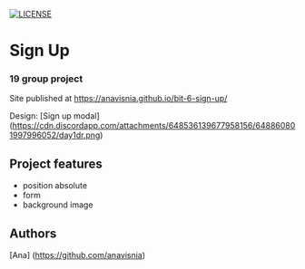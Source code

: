 [![LICENSE](https://img.shields.io/badge/license-MIT-blue.svg?style=flat-square)](https://github.com/anavisnia/bit-6-sign-up/blob/master/LICENSE)
# Sign Up
### 19 group project
Site published at https://anavisnia.github.io/bit-6-sign-up/

Design: [Sign up modal] (https://cdn.discordapp.com/attachments/648536139677958156/648860801997996052/day1dr.png)

## Project features
- position absolute
- form
- background image

## Authors
[Ana] (https://github.com/anavisnia)
